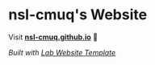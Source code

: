 
# nsl-cmuq's Website

Visit **[nsl-cmuq.github.io](https://nsl-cmuq.github.io)** 🚀

_Built with [Lab Website Template](https://greene-lab.gitbook.io/lab-website-template-docs)_

